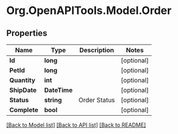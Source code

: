 # Org.OpenAPITools.Model.Order

## Properties

Name | Type | Description | Notes
------------ | ------------- | ------------- | -------------
**Id** | **long** |  | [optional] 
**PetId** | **long** |  | [optional] 
**Quantity** | **int** |  | [optional] 
**ShipDate** | **DateTime** |  | [optional] 
**Status** | **string** | Order Status | [optional] 
**Complete** | **bool** |  | [optional] 

[[Back to Model list]](../README.md#documentation-for-models) [[Back to API list]](../README.md#documentation-for-api-endpoints) [[Back to README]](../README.md)

